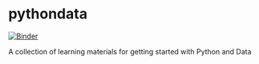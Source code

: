 # pythondata

[![Binder](https://mybinder.org/badge_logo.svg)](https://mybinder.org/v2/gh/pysplash/pythondata/main)

A collection of learning materials for getting started with Python and Data

